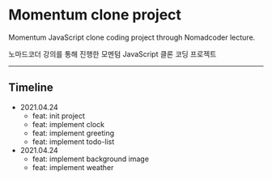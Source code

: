 # Momentum clone project

Momentum JavaScript clone coding project through Nomadcoder lecture.

노마드코더 강의를 통해 진행한 모멘텀 JavaScript 클론 코딩 프로젝트

---

## Timeline

- 2021.04.24
  - feat: init project
  - feat: implement clock
  - feat: implement greeting
  - feat: implement todo-list
- 2021.04.24
  - feat: implement background image
  - feat: implement weather

